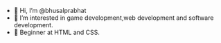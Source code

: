 - 👋 Hi, I’m @bhusalprabhat
- 👀 I’m interested in game development,web development and software development.
- 🌱 Beginner at HTML and CSS.


<!---
bhusalprabhat/bhusalprabhat is a ✨ special ✨ repository because its `README.md` (this file) appears on your GitHub profile.
You can click the Preview link to take a look at your changes.
--->
